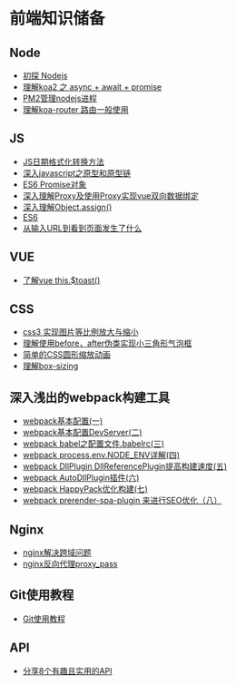 # 前端知识储备
## Node
* [初探 Nodejs](/share/Node/nodejs初探.md)
* [理解koa2 之 async + await + promise](/share/Node/理解koa2%20之%20async%20%2B%20await%20%2B%20promise.md)
* [PM2管理nodejs进程](/share/Node/PM2管理nodejs进程.md)
* [理解koa-router 路由一般使用](/share/Node/理解koa-router%20路由一般使用.md)
## JS
* [JS日期格式化转换方法](/share/JS/JS日期格式化转换方法.md)
* [深入javascript之原型和原型链](/share/JS/深入javascript之原型和原型链.md)
* [ES6 Promise对象](/share/JS/ES6%20Promise对象.md)
* [深入理解Proxy及使用Proxy实现vue双向数据绑定](/share/JS/深入理解Proxy及使用Proxy实现vue双向数据绑定.md)
* [深入理解Object.assign()](/share/JS/Object.assign().md)
* [ES6](/share/JS/ES6.md)
* [从输入URL到看到页面发生了什么](/share/JS/从输入URL到看到页面发生了什么.md)

## VUE
* [了解vue this.$toast()](/share/VUE/了解vue%20this.%24toast().md)

##  CSS
* [css3 实现图片等比例放大与缩小](/share/CSS/css3%20实现图片等比例放大与缩小.md)
* [理解使用before，after伪类实现小三角形气泡框](/share/CSS/理解使用before，after伪类实现小三角形气泡框.md)
* [简单的CSS圆形缩放动画](/share/CSS/简单的CSS圆形缩放动画.md)
* [理解box-sizing](/share/CSS/理解box-sizing.md)
## 深入浅出的webpack构建工具
*  [webpack基本配置(一)](/share/深入浅出的webpack构建工具---webpack基本配置/webpack基本配置(一).md)
*  [webpack基本配置DevServer(二)](/share/深入浅出的webpack构建工具---webpack基本配置/webpack基本配置DevServer(二).md)
*  [webpack babel之配置文件.babelrc(三)](/share/深入浅出的webpack构建工具---webpack基本配置/webpack%20babel之配置文件.babelrc(三).md)
* [webpack process.env.NODE_ENV详解(四)](/share/深入浅出的webpack构建工具---webpack基本配置/webpack%20process.env.NODE_ENV详解(四).md)
* [webpack DllPlugin DllReferencePlugin提高构建速度(五)](/share/深入浅出的webpack构建工具---webpack基本配置/webpack%20DllPlugin%20DllReferencePlugin提高构建速度(五).md)
* [webpack AutoDllPlugin插件(六)](/share/深入浅出的webpack构建工具---webpack基本配置/webpack%20AutoDllPlugin插件（六）.md)
* [webpack HappyPack优化构建(七)](/share/深入浅出的webpack构建工具---webpack基本配置/webpack%20HappyPack优化构建(七).md)
* [webpack prerender-spa-plugin 来进行SEO优化（八）](/share/深入浅出的webpack构建工具---webpack基本配置/webpack中插件%20prerender-spa-plugin%20来进行SEO优化（八）.md)

## Nginx
* [nginx解决跨域问题](/share/Nginx/nginx解决跨域问题.md)
* [nginx反向代理proxy_pass](/share/Nginx/nginx反向代理proxy_pass.md)

## Git使用教程
* [Git使用教程](/share/Git使用教程/Git使用教程.md)

## API
* [分享8个有趣且实用的API](/share/API/分享8个有趣且实用的API.md)
